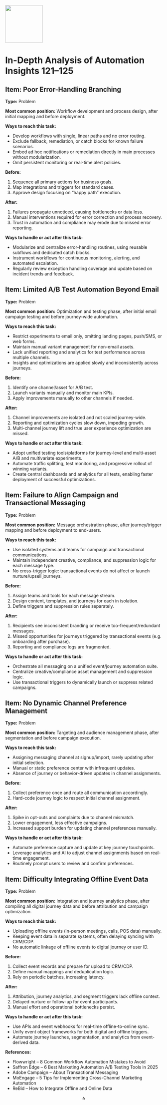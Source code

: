 <img src="https://r2cdn.perplexity.ai/pplx-full-logo-primary-dark%402x.png" class="logo" width="120"/>

# In-Depth Analysis of Automation Insights 121–125

## Item: Poor Error-Handling Branching

**Type:** Problem

**Most common position:**
Workflow development and process design, after initial mapping and before deployment.

**Ways to reach this task:**

- Develop workflows with single, linear paths and no error routing.
- Exclude fallback, remediation, or catch blocks for known failure scenarios.
- Embed ad hoc notifications or remediation directly in main processes without modularization.
- Omit persistent monitoring or real-time alert policies.

**Before:**

1. Sequence all primary actions for business goals.
2. Map integrations and triggers for standard cases.
3. Approve design focusing on “happy path” execution.

**After:**

1. Failures propagate unnoticed, causing bottlenecks or data loss.
2. Manual interventions required for error correction and process recovery.
3. Trust in automation and compliance may erode due to missed error reporting.

**Ways to handle or act after this task:**

- Modularize and centralize error-handling routines, using reusable subflows and dedicated catch blocks.
- Instrument workflows for continuous monitoring, alerting, and automated escalation.
- Regularly review exception handling coverage and update based on incident trends and feedback.


## Item: Limited A/B Test Automation Beyond Email

**Type:** Problem

**Most common position:**
Optimization and testing phase, after initial email campaign testing and before journey-wide automation.

**Ways to reach this task:**

- Restrict experiments to email only, omitting landing pages, push/SMS, or web forms.
- Maintain manual variant management for non-email assets.
- Lack unified reporting and analytics for test performance across multiple channels.
- Insights and optimizations are applied slowly and inconsistently across journeys.

**Before:**

1. Identify one channel/asset for A/B test.
2. Launch variants manually and monitor main KPIs.
3. Apply improvements manually to other channels if needed.

**After:**

1. Channel improvements are isolated and not scaled journey-wide.
2. Reporting and optimization cycles slow down, impeding growth.
3. Multi-channel journey lift and true user experience optimization are missed.

**Ways to handle or act after this task:**

- Adopt unified testing tools/platforms for journey-level and multi-asset A/B and multivariate experiments.
- Automate traffic splitting, test monitoring, and progressive rollout of winning variants.
- Create central dashboards and analytics for all tests, enabling faster deployment of successful optimizations.


## Item: Failure to Align Campaign and Transactional Messaging

**Type:** Problem

**Most common position:**
Message orchestration phase, after journey/trigger mapping and before deployment to end-users.

**Ways to reach this task:**

- Use isolated systems and teams for campaign and transactional communications.
- Maintain independent creative, compliance, and suppression logic for each message type.
- No cross-trigger logic: transactional events do not affect or launch nurture/upsell journeys.

**Before:**

1. Assign teams and tools for each message stream.
2. Design content, templates, and journeys for each in isolation.
3. Define triggers and suppression rules separately.

**After:**

1. Recipients see inconsistent branding or receive too-frequent/redundant messages.
2. Missed opportunities for journeys triggered by transactional events (e.g. onboarding after purchase).
3. Reporting and compliance logs are fragmented.

**Ways to handle or act after this task:**

- Orchestrate all messaging on a unified event/journey automation suite.
- Centralize creative/compliance asset management and suppression logic.
- Use transactional triggers to dynamically launch or suppress related campaigns.


## Item: No Dynamic Channel Preference Management

**Type:** Problem

**Most common position:**
Targeting and audience management phase, after segmentation and before campaign execution.

**Ways to reach this task:**

- Assigning messaging channel at signup/import, rarely updating after initial selection.
- Manual or static preference center with infrequent updates.
- Absence of journey or behavior-driven updates in channel assignments.

**Before:**

1. Collect preference once and route all communication accordingly.
2. Hard-code journey logic to respect initial channel assignment.

**After:**

1. Spike in opt-outs and complaints due to channel mismatch.
2. Lower engagement, less effective campaigns.
3. Increased support burden for updating channel preferences manually.

**Ways to handle or act after this task:**

- Automate preference capture and update at key journey touchpoints.
- Leverage analytics and AI to adjust channel assignments based on real-time engagement.
- Routinely prompt users to review and confirm preferences.


## Item: Difficulty Integrating Offline Event Data

**Type:** Problem

**Most common position:**
Integration and journey analytics phase, after compiling all digital journey data and before attribution and campaign optimization.

**Ways to reach this task:**

- Uploading offline events (in-person meetings, calls, POS data) manually.
- Keeping event data in separate systems, often delaying syncing with CRM/CDP.
- No automatic linkage of offline events to digital journey or user ID.

**Before:**

1. Collect event records and prepare for upload to CRM/CDP.
2. Define manual mappings and deduplication logic.
3. Rely on periodic batches, increasing latency.

**After:**

1. Attribution, journey analytics, and segment triggers lack offline context.
2. Delayed nurture or follow-up for event participants.
3. Manual effort and operational bottlenecks persist.

**Ways to handle or act after this task:**

- Use APIs and event webhooks for real-time offline-to-online sync.
- Unify event object frameworks for both digital and offline triggers.
- Automate journey launches, segmentation, and analytics from event-derived data.

**References:**

- Flowwright – 8 Common Workflow Automation Mistakes to Avoid
- Saffron Edge – 6 Best Marketing Automation A/B Testing Tools in 2025
- Adobe Campaign – About Transactional Messaging
- MoEngage – 5 Tips for Implementing Cross-Channel Marketing Automation
- ReBid – How to Integrate Offline and Online Data

<div style="text-align: center">⁂</div>

